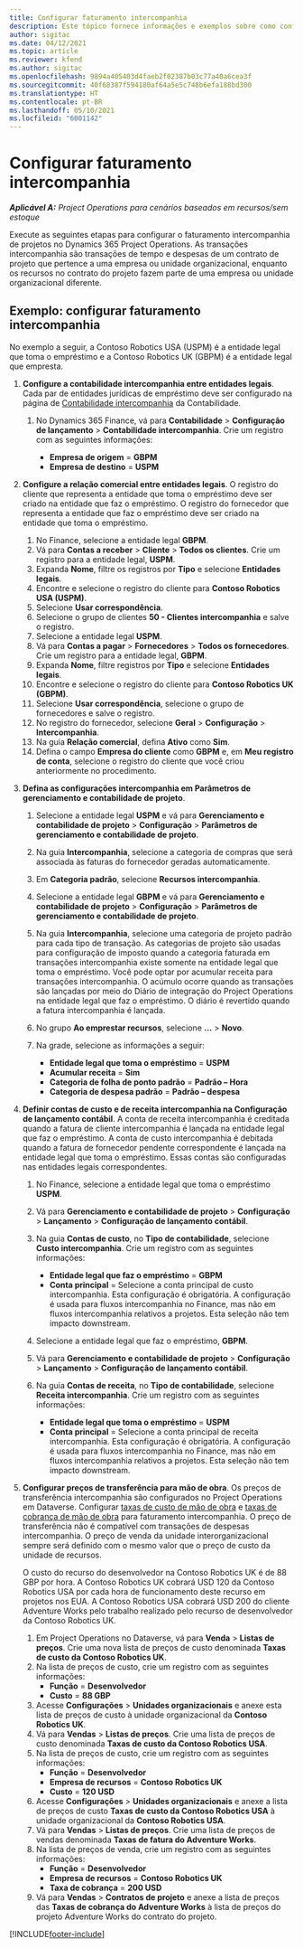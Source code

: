 ```yaml
---
title: Configurar faturamento intercompanhia
description: Este tópico fornece informações e exemplos sobre como configurar o faturamento intercompanhia de projetos.
author: sigitac
ms.date: 04/12/2021
ms.topic: article
ms.reviewer: kfend
ms.author: sigitac
ms.openlocfilehash: 9894a405403d4faeb2f02387b03c77a40a6cea3f
ms.sourcegitcommit: 40f68387f594180af64a5e5c748b6efa188bd300
ms.translationtype: HT
ms.contentlocale: pt-BR
ms.lasthandoff: 05/10/2021
ms.locfileid: "6001142"
---
```

# <a name="configure-intercompany-invoicing"></a>Configurar faturamento intercompanhia

_**Aplicável A:** Project Operations para cenários baseados em recursos/sem estoque_

Execute as seguintes etapas para configurar o faturamento intercompanhia de projetos no Dynamics 365 Project Operations. As transações intercompanhia são transações de tempo e despesas de um contrato de projeto que pertence a uma empresa ou unidade organizacional, enquanto os recursos no contrato do projeto fazem parte de uma empresa ou unidade organizacional diferente.

## <a name="example-configure-intercompany-invoicing"></a>Exemplo: configurar faturamento intercompanhia

No exemplo a seguir, a Contoso Robotics USA (USPM) é a entidade legal que toma o empréstimo e a Contoso Robotics UK (GBPM) é a entidade legal que empresta. 

1. **Configure a contabilidade intercompanhia entre entidades legais**. Cada par de entidades jurídicas de empréstimo deve ser configurado na página de [Contabilidade intercompanhia](/dynamics365/finance/general-ledger/intercompany-accounting-setup) da Contabilidade.
    
    1. No Dynamics 365 Finance, vá para **Contabilidade** > **Configuração de lançamento** > **Contabilidade intercompanhia**. Crie um registro com as seguintes informações:

        - **Empresa de origem** = **GBPM**
        - **Empresa de destino** = **USPM**

2. **Configure a relação comercial entre entidades legais**. O registro do cliente que representa a entidade que toma o empréstimo deve ser criado na entidade que faz o empréstimo. O registro do fornecedor que representa a entidade que faz o empréstimo deve ser criado na entidade que toma o empréstimo.

     1. No Finance, selecione a entidade legal **GBPM**.
     2. Vá para **Contas a receber** > **Cliente** > **Todos os clientes**. Crie um registro para a entidade legal, **USPM**.
     3. Expanda **Nome**, filtre os registros por **Tipo** e selecione **Entidades legais**. 
     4. Encontre e selecione o registro do cliente para **Contoso Robotics USA (USPM)**.
     5. Selecione **Usar correspondência**. 
     6. Selecione o grupo de clientes **50 - Clientes intercompanhia** e salve o registro.
     7. Selecione a entidade legal **USPM**.
     8. Vá para **Contas a pagar** > **Fornecedores** > **Todos os fornecedores**. Crie um registro para a entidade legal, **GBPM**.
     9. Expanda **Nome**, filtre registros por **Tipo** e selecione **Entidades legais**. 
     10. Encontre e selecione o registro do cliente para **Contoso Robotics UK (GBPM)**.
     11. Selecione **Usar correspondência**, selecione o grupo de fornecedores e salve o registro.
     12. No registro do fornecedor, selecione **Geral** > **Configuração** > **Intercompanhia**.
     13. Na guia **Relação comercial**, defina **Ativo** como **Sim**.
     14. Defina o campo **Empresa do cliente** como **GBPM** e, em **Meu registro de conta**, selecione o registro do cliente que você criou anteriormente no procedimento.

3. **Defina as configurações intercompanhia em Parâmetros de gerenciamento e contabilidade de projeto**. 

    1. Selecione a entidade legal **USPM** e vá para **Gerenciamento e contabilidade de projeto** > **Configuração** > **Parâmetros de gerenciamento e contabilidade de projeto**.
    2. Na guia **Intercompanhia**, selecione a categoria de compras que será associada às faturas do fornecedor geradas automaticamente.
    3. Em **Categoria padrão**, selecione **Recursos intercompanhia**.
    4. Selecione a entidade legal **GBPM** e vá para **Gerenciamento e contabilidade de projeto** > **Configuração** > **Parâmetros de gerenciamento e contabilidade de projeto**.
    5. Na guia **Intercompanhia**, selecione uma categoria de projeto padrão para cada tipo de transação. As categorias de projeto são usadas para configuração de imposto quando a categoria faturada em transações intercompanhia existe somente na entidade legal que toma o empréstimo. Você pode optar por acumular receita para transações intercompanhia. O acúmulo ocorre quando as transações são lançadas por meio do Diário de integração do Project Operations na entidade legal que faz o empréstimo. O diário é revertido quando a fatura intercompanhia é lançada.
    6. No grupo **Ao emprestar recursos**, selecione **...** > **Novo**. 
    7. Na grade, selecione as informações a seguir:

          - **Entidade legal que toma o empréstimo** = **USPM**
          - **Acumular receita** = **Sim**
          - **Categoria de folha de ponto padrão** = **Padrão – Hora**
          - **Categoria de despesa padrão** = **Padrão – despesa**

4. **Definir contas de custo e de receita intercompanhia na Configuração de lançamento contábil**. A conta de receita intercompanhia é creditada quando a fatura de cliente intercompanhia é lançada na entidade legal que faz o empréstimo. A conta de custo intercompanhia é debitada quando a fatura de fornecedor pendente correspondente é lançada na entidade legal que toma o empréstimo. Essas contas são configuradas nas entidades legais correspondentes. 
      
     1. No Finance, selecione a entidade legal que toma o empréstimo **USPM**. 
     2. Vá para **Gerenciamento e contabilidade de projeto** > **Configuração** > **Lançamento** > **Configuração de lançamento contábil**. 
     3. Na guia **Contas de custo**, no **Tipo de contabilidade**, selecione **Custo intercompanhia**. Crie um registro com as seguintes informações:
      
        - **Entidade legal que faz o empréstimo** = **GBPM**
        - **Conta principal** = Selecione a conta principal de custo intercompanhia. Esta configuração é obrigatória. A configuração é usada para fluxos intercompanhia no Finance, mas não em fluxos intercompanhia relativos a projetos. Esta seleção não tem impacto downstream. 
        
     4. Selecione a entidade legal que faz o empréstimo, **GBPM**. 
     5. Vá para **Gerenciamento e contabilidade de projeto** > **Configuração** > **Lançamento** > **Configuração de lançamento contábil**. 
     6. Na guia **Contas de receita**, no **Tipo de contabilidade**, selecione **Receita intercompanhia**. Crie um registro com as seguintes informações:

        - **Entidade legal que toma o empréstimo** = **USPM**
        - **Conta principal** = Selecione a conta principal de receita intercompanhia. Esta configuração é obrigatória. A configuração é usada para fluxos intercompanhia no Finance, mas não em fluxos intercompanhia relativos a projetos. Esta seleção não tem impacto downstream. 

5. **Configurar preços de transferência para mão de obra**. Os preços de transferência intercompanhia são configurados no Project Operations em Dataverse. Configurar [taxas de custo de mão de obra](../pricing-costing/set-up-labor-cost-rate.md#transfer-pricing-and-costs-for-resources-outside-of-your-division-or-legal-entity) e [taxas de cobrança de mão de obra](../pricing-costing/set-up-labor-bill-rate.md#transfer-pricing-or-set-up-bill-rates-for-resources-from-other-organizational-units-or-divisions) para faturamento intercompanhia. O preço de transferência não é compatível com transações de despesas intercompanhia. O preço de venda da unidade interorganizacional sempre será definido com o mesmo valor que o preço de custo da unidade de recursos.

      O custo do recurso do desenvolvedor na Contoso Robotics UK é de 88 GBP por hora. A Contoso Robotics UK cobrará USD 120 da Contoso Robotics USA por cada hora de funcionamento deste recurso em projetos nos EUA. A Contoso Robotics USA cobrará USD 200 do cliente Adventure Works pelo trabalho realizado pelo recurso de desenvolvedor da Contoso Robotics UK.

      1. Em Project Operations no Dataverse, vá para **Venda** > **Listas de preços**. Crie uma nova lista de preços de custo denominada **Taxas de custo da Contoso Robotics UK**. 
      2. Na lista de preços de custo, crie um registro com as seguintes informações:
         - **Função** = **Desenvolvedor**
         - **Custo** = **88 GBP**
      3. Acesse **Configurações** > **Unidades organizacionais** e anexe esta lista de preços de custo à unidade organizacional da **Contoso Robotics UK**.
      4. Vá para **Vendas** > **Listas de preços**. Crie uma lista de preços de custo denominada **Taxas de custo da Contoso Robotics USA**. 
      5. Na lista de preços de custo, crie um registro com as seguintes informações:
          - **Função** = **Desenvolvedor**
          - **Empresa de recursos** = **Contoso Robotics UK**
          - **Custo** = **120 USD**
      6. Acesse **Configurações** > **Unidades organizacionais** e anexe a lista de preços de custo **Taxas de custo da Contoso Robotics USA** à unidade organizacional da **Contoso Robotics USA**.
      7. Vá para **Vendas** > **Listas de preços**. Crie uma lista de preços de vendas denominada **Taxas de fatura do Adventure Works**. 
      8. Na lista de preços de venda, crie um registro com as seguintes informações:
          - **Função** = **Desenvolvedor**
          - **Empresa de recursos** = **Contoso Robotics UK**
          - **Taxa de cobrança** = **200 USD**
      9. Vá para **Vendas** > **Contratos de projeto** e anexe a lista de preços das **Taxas de cobrança do Adventure Works** à lista de preços do projeto Adventure Works do contrato do projeto.


[!INCLUDE[footer-include](../includes/footer-banner.md)]
